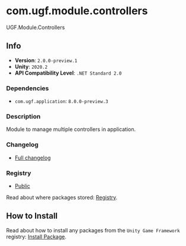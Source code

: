 # com.ugf.module.controllers

UGF.Module.Controllers

## Info

- **Version**: `2.0.0-preview.1`
- **Unity**: `2020.2`
- **API Compatibility Level**: `.NET Standard 2.0`

### Dependencies

- `com.ugf.application`: `8.0.0-preview.3`


### Description

Module to manage multiple controllers in application.

### Changelog

- [Full changelog](changelog.md)

### Registry

- [Public](https://bintray.com/unity-game-framework/public)

Read about where packages stored: [Registry](https://github.com/unity-game-framework/organization/blob/master/docs/registry.md).

## How to Install

Read about how to install any packages from the `Unity Game Framework` registry: [Install Package](https://github.com/unity-game-framework/organization/blob/master/docs/install-packages.md).
